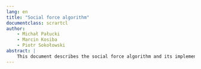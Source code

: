 ```yaml
---
lang: en
title: "Social force algorithm"
documentclass: scrartcl
author:
    - Michał Pałucki
    - Marcin Kosiba
    - Piotr Sokołowski
abstract: |
    This document describes the social force algorithm and its implementation in the context of a pedestrian simulation.
---
```

